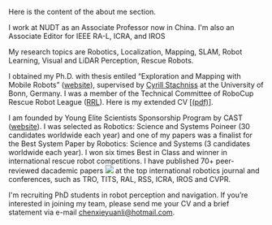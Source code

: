 <span id="about me"></span>
<p>Here is the content of the about me section.</p>

I work at NUDT as an Associate Professor now in China. I'm also an Associate Editor for IEEE RA-L, ICRA, and IROS

My research topics are Robotics, Localization, Mapping, SLAM, Robot Learning, Visual and LiDAR Perception, Rescue Robots. 

I obtained my Ph.D. with thesis entiled “Exploration and Mapping with Mobile Robots” ([website](https://hdl.handle.net/20.500.11811/10228)), supervised by [Cyrill Stachniss](https://www.ipb.uni-bonn.de/people/cyrill-stachniss/index.html) at the University of Bonn, Germany. I was a member of the Technical Committee of RoboCup Rescue Robot League ([RRL](https://rrl.robocup.org/)).
Here is my extended CV [[(pdf)]()].

I am founded by Young Elite Scientists Sponsorship Program by CAST ([website](http://english.cast.org.cn/)). I was selected as Robotics: Science and Systems Poineer (30 candidates worldwide each year) and one of my papers was a finalist for the Best System Paper by Robotics: Science and Systems (3 candidates worldwide each year). I won six times Best in Class and winner in international rescue robot competitions. I have published 70+ peer-reviewed dacademic papers <a href='https://scholar.google.com/citations?user=DvrngV4AAAAJ'><img src="https://img.shields.io/endpoint?logo=Google%20Scholar&url=https%3A%2F%2Fcdn.jsdelivr.net%2Fgh%2FChen-Xieyuanli%2Fmy-home@google-scholar-stats%2Fgs_data_shieldsio.json&labelColor=f6f6f6&color=9cf&style=flat&label=citations"></a> at the top international robotics journal and conferences, such as TRO, TITS, RAL, RSS, ICRA, IROS and CVPR. 

I'm recruiting PhD students in robot perception and navigation. If you’re interested in joining my team, please send me your CV and a brief statement via e-mail [chenxieyuanli@hotmail.com](chenxieyuanli@hotmail.com).

